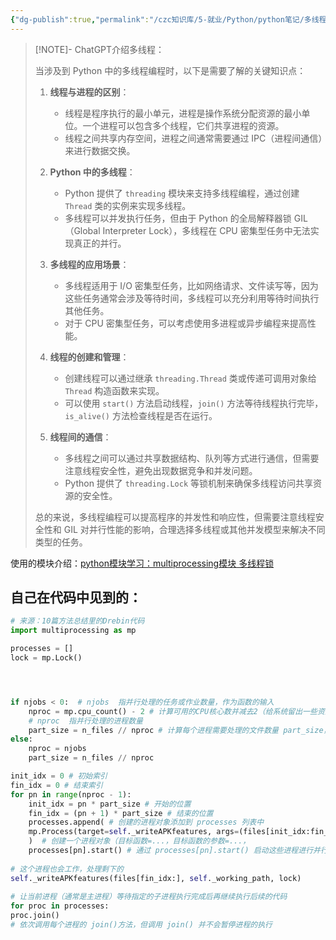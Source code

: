 ```yaml
---
{"dg-publish":true,"permalink":"/czc知识库/5-就业/Python/python笔记/多线程编程 python/","dgPassFrontmatter":true,"created":"2024-12-07T08:39:46.979+08:00","updated":"2024-12-08T12:19:23.739+08:00"}
---
```




> [!NOTE]- ChatGPT介绍多线程：
> 
> 当涉及到 Python 中的多线程编程时，以下是需要了解的关键知识点：
> 
> 1. **线程与进程的区别**：
>     
>     - 线程是程序执行的最小单元，进程是操作系统分配资源的最小单位。一个进程可以包含多个线程，它们共享进程的资源。
>     - 线程之间共享内存空间，进程之间通常需要通过 IPC（进程间通信）来进行数据交换。
> 2. **Python 中的多线程**：
>     
>     - Python 提供了 `threading` 模块来支持多线程编程，通过创建 `Thread` 类的实例来实现多线程。
>     - 多线程可以并发执行任务，但由于 Python 的全局解释器锁 GIL（Global Interpreter Lock），多线程在 CPU 密集型任务中无法实现真正的并行。
> 3. **多线程的应用场景**：
>     
>     - 多线程适用于 I/O 密集型任务，比如网络请求、文件读写等，因为这些任务通常会涉及等待时间，多线程可以充分利用等待时间执行其他任务。
>     - 对于 CPU 密集型任务，可以考虑使用多进程或异步编程来提高性能。
> 4. **线程的创建和管理**：
>     
>     - 创建线程可以通过继承 `threading.Thread` 类或传递可调用对象给 `Thread` 构造函数来实现。
>     - 可以使用 `start()` 方法启动线程，`join()` 方法等待线程执行完毕，`is_alive()` 方法检查线程是否在运行。
> 5. **线程间的通信**：
>     
>     - 多线程之间可以通过共享数据结构、队列等方式进行通信，但需要注意线程安全性，避免出现数据竞争和并发问题。
>     - Python 提供了 `threading.Lock` 等锁机制来确保多线程访问共享资源的安全性。
> 
> 总的来说，多线程编程可以提高程序的并发性和响应性，但需要注意线程安全性和 GIL 对并行性能的影响，合理选择多线程或其他并发模型来解决不同类型的任务。

使用的模块介绍：[python模块学习：multiprocessing模块  多线程锁](python模块学习：multiprocessing模块%20%20多线程锁.md)


## 自己在代码中见到的：
```python
# 来源：10篇方法总结里的Drebin代码
import multiprocessing as mp

processes = []  
lock = mp.Lock()




if njobs < 0:  # njobs  指并行处理的任务或作业数量，作为函数的输入
	nproc = mp.cpu_count() - 2 # 计算可用的CPU核心数并减去2（给系统留出一些资源），赋值给变量 nproc，即确定并行处理的进程数。  
	# nproc  指并行处理的进程数量
	part_size = n_files // nproc # 计算每个进程需要处理的文件数量 part_size，通过整除操作（//）获得  
else:  
	nproc = njobs  
	part_size = n_files // nproc

init_idx = 0 # 初始索引  
fin_idx = 0 # 结束索引  
for pn in range(nproc - 1):  
	init_idx = pn * part_size # 开始的位置  
	fin_idx = (pn + 1) * part_size # 结束的位置  
	processes.append( # 创建的进程对象添加到 processes 列表中  
	mp.Process(target=self._writeAPKfeatures, args=(files[init_idx:fin_idx], self._working_path, lock))  
	)  # 创建一个进程对象（目标函数=...，目标函数的参数=...，  
	processes[pn].start() # 通过 processes[pn].start() 启动这些进程进行并行处理  
  
# 这个进程也会工作，处理剩下的  
self._writeAPKfeatures(files[fin_idx:], self._working_path, lock)  
  
# 让当前进程（通常是主进程）等待指定的子进程执行完成后再继续执行后续的代码
for proc in processes:  
proc.join()
# 依次调用每个进程的 join()方法，但调用 join() 并不会暂停进程的执行
```